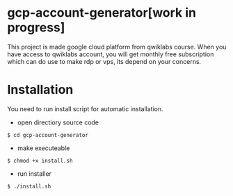 # gcp-account-generator[work in progress]
This project is made google cloud platform from qwiklabs course. When you have access to qwiklabs account, you will get monthly free subscription which can do use to make rdp or vps, its depend on your concerns.

# Installation
You need to run install script for automatic installation.
- open directiory source code
```
$ cd gcp-account-generator
```
- make executeable
```
$ chmod +x install.sh
```
- run installer
```
$ ./install.sh
```
